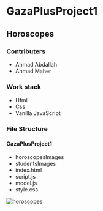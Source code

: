 # GazaPlusProject1
## Horoscopes

### Contributers
* Ahmad Abdallah
* Ahmad Maher

### Work stack
* Html
* Css
* Vanilla JavaScript

### File Structure

#### GazaPlusProject1
* horoscopesImages	
* studentsImages
* index.html
* script.js
* model.js
* style.css



![horoscopes](https://images.unsplash.com/photo-1515942661900-94b3d1972591?ixlib=rb-1.2.1&ixid=eyJhcHBfaWQiOjEyMDd9&auto=format&fit=crop&w=750&q=80)